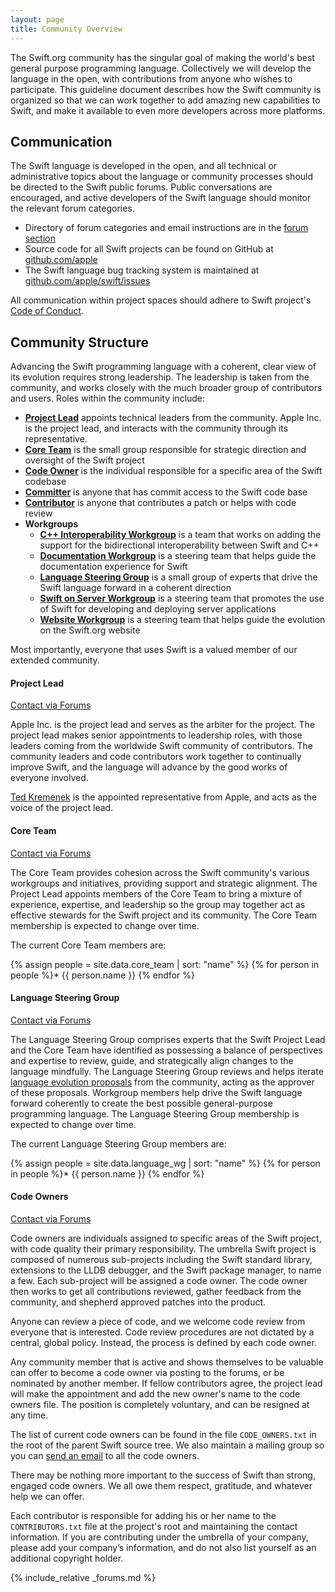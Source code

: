 ```yaml
---
layout: page
title: Community Overview
---
```


The Swift.org community has the singular goal of making the world's best general purpose programming language.  Collectively we will develop the language in the open, with contributions from anyone who wishes to participate.  This guideline document describes how the Swift community is organized so that we can work together to add amazing new capabilities to Swift, and make it available to even more developers across more platforms.


## Communication

The Swift language is developed in the open, and all technical or administrative topics about the language or community processes should be directed to the Swift public forums. Public conversations are encouraged, and active developers of the Swift language should monitor the relevant forum categories.

* Directory of forum categories and email instructions are in the [forum section](#forums)
* Source code for all Swift projects can be found on GitHub at [github.com/apple][github]
* The Swift language bug tracking system is maintained at [github.com/apple/swift/issues][bugtracker]

All communication within project spaces should adhere to Swift project's [Code of Conduct](/code-of-conduct).

## Community Structure

Advancing the Swift programming language with a coherent, clear view of its evolution requires strong leadership.  The leadership is taken from the community, and works closely with the much broader group of contributors and users. Roles within the community include:


* __[Project Lead](#project-lead)__ appoints technical leaders from the community.  Apple Inc. is the project lead, and interacts with the community through its representative.
* __[Core Team](#core-team)__ is the small group responsible for strategic direction and oversight of the Swift project
* __[Code Owner](#code-owners)__ is the individual responsible for a specific area of the Swift codebase
* __[Committer](/contributing/#commit-access)__ is anyone that has commit access to the Swift code base
* __[Contributor](/contributing/#contributing-code)__ is anyone that contributes a patch or helps with code review
* __Workgroups__
   * __[C++ Interoperability Workgroup](/cxx-interop-workgroup)__ is a team that works on adding the support for the bidirectional interoperability between Swift and C++
   * __[Documentation Workgroup](/documentation-workgroup)__ is a steering team that helps guide the documentation experience for Swift
   * __[Language Steering Group](#language-steering-group)__ is a small group of experts that drive the Swift language forward in a coherent direction
   * __[Swift on Server Workgroup](/sswg)__ is a steering team that promotes the use of Swift for developing and deploying server applications
   * __[Website Workgroup](/website-workgroup/)__ is a steering team that helps guide the evolution on the Swift.org website

Most importantly, everyone that uses Swift is a valued member of our extended community.

#### Project Lead

[Contact via Forums](https://forums.swift.org/new-message?username=tkremenek)

Apple Inc. is the project lead and serves as the arbiter for the project.  The project lead makes senior appointments to leadership roles, with those leaders coming from the worldwide Swift community of contributors.  The community leaders and code contributors work together to continually improve Swift, and the language will advance by the good works of everyone involved.

[Ted Kremenek](mailto:kremenek@apple.com) is the appointed representative from Apple, and acts as the voice of the project lead.

#### Core Team

[Contact via Forums](https://forums.swift.org/new-message?groupname=core-team)

The Core Team provides cohesion across the Swift community's various workgroups and initiatives, providing support and strategic alignment. The Project Lead appoints members of the Core Team to bring a mixture of experience, expertise, and leadership so the group may together act as effective stewards for the Swift project and its community. The Core Team membership is expected to change over time.

The current Core Team members are:

{% assign people = site.data.core_team | sort: "name" %}
{% for person in people %}* {{ person.name }}
{% endfor %}

#### Language Steering Group

[Contact via Forums](https://forums.swift.org/new-message?groupname=language-workgroup)

The Language Steering Group comprises experts that the Swift Project Lead and the Core Team have identified as possessing a balance of perspectives and expertise to review, guide, and strategically align changes to the language mindfully.  The Language Steering Group reviews and helps iterate [language evolution proposals](/contributing/#evolution-process) from the community, acting as the approver of these proposals.  Workgroup members help drive the Swift language forward coherently to create the best possible general-purpose programming language.  The Language Steering Group membership is expected to change over time.

The current Language Steering Group members are:

{% assign people = site.data.language_wg | sort: "name" %}
{% for person in people %}* {{ person.name }}
{% endfor %}

#### Code Owners

[Contact via Forums](https://forums.swift.org/new-message?groupname=code-owners)

Code owners are individuals assigned to specific areas of the Swift project, with code quality their primary responsibility. The umbrella Swift project is composed of numerous sub-projects including the Swift standard library, extensions to the LLDB debugger, and the Swift package manager, to name a few. Each sub-project will be assigned a code owner.  The code owner then works to get all contributions reviewed, gather feedback from the community, and shepherd approved patches into the product.

Anyone can review a piece of code, and we welcome code review from everyone that is interested. Code review procedures are not dictated by a central, global policy. Instead, the process is defined by each code owner.

Any community member that is active and shows themselves to be valuable can offer to become a code owner via posting to the forums, or be nominated by another member.  If fellow contributors agree, the project lead will make the appointment and add the new owner's name to the code owners file. The position is completely voluntary, and can be resigned at any time.

The list of current code owners can be found in the file `CODE_OWNERS.txt` in the root of the parent Swift source tree. We also maintain a mailing group so you can [send an email][email-owners] to all the code owners.

There may be nothing more important to the success of Swift than strong, engaged code owners. We all owe them respect, gratitude, and whatever help we can offer.


Each contributor is responsible for adding his or her name to the `CONTRIBUTORS.txt` file at the project's root and maintaining the contact information. If you are contributing under the umbrella of your company, please add your company’s information, and do not also list yourself as an additional copyright holder.


{% include_relative _forums.md %}


[homepage]: ./index.html "Swift.org home page"
[community]: ./community.html  "Swift.org community overview"
[contributing_code]: /contributing/#contributing-code  "Contributing Code"
[test_guide]: ./test_guide.html "Detailed guide to writing good Swift tests"
[blog]: ./blog_home.html  "Swift.org engineering blog"
[faq]: ./faq.html  "The FAQ for all things Swift.org"
[downloads]: ./downloads.html  "Download recent builds of Swift tools"
[forums]:  ./forums.html
[contributors]: ./CONTRIBUTORS.txt "View all Swift project authors"
[owners]: ./CODE_OWNERS.txt "View all Swift project code owners"
[license]: ./LICENSE.txt "View the Swift license"


[email-conduct]: mailto:conduct@swift.org  "Send email to the code of conduct working group"
[email-owners]: mailto:code-owners@forums.swift.org  "Send email to the code owners"
[email-users]: mailto:swift-users@swift.org  "Email other users of Swift"
[email-devs]: mailto:swift-dev@swift.org  "Email the developer discussion list"
[email-lead]: mailto:project-lead@swift.org "The leaders at Apple responsible for Swift.org"

[github]: https://github.com/apple  "Apple's home page on GitHub"
[repo]: git+ssh://github.com/apple "Link to the repo hosted on GitHub"
[bugtracker]:  http://github.com/apple/swift/issues

[swift-apple]: https://developer.apple.com/swift  "Apple developer home page for Swift"

